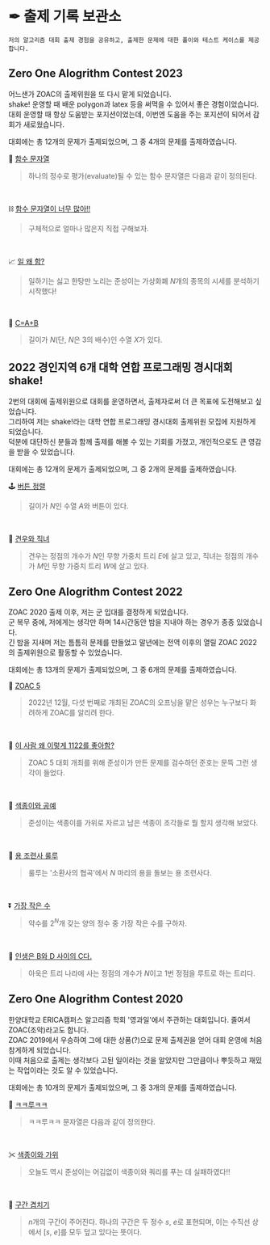 # ✒ 출제 기록 보관소

```
저의 알고리즘 대회 출제 경험을 공유하고, 출제한 문제에 대한 풀이와 테스트 케이스를 제공합니다.
```

## Zero One Alogrithm Contest 2023

어느샌가 ZOAC의 출제위원을 또 다시 맡게 되었습니다.  
shake! 운영할 때 배운 polygon과 latex 등을 써먹을 수 있어서 좋은 경험이었습니다.  
대회 운영할 때 항상 도움받는 포지션이었는데, 이번엔 도움을 주는 포지션이 되어서 감회가 새로웠습니다.  

대회에는 총 12개의 문제가 출제되었으며, 그 중 4개의 문제를 출제하였습니다.

🔗 [함수 문자열](https://github.com/rasauq1122/ProblemAuthor/tree/master/%ED%95%A8%EC%88%98%20%EB%AC%B8%EC%9E%90%EC%97%B4)
> 하나의 정수로 평가(evaluate)될 수 있는 함수 문자열은 다음과 같이 정의된다.

<br>

⛓ [함수 문자열이 너무 많아!!](https://github.com/rasauq1122/ProblemAuthor/tree/master/%ED%95%A8%EC%88%98%20%EB%AC%B8%EC%9E%90%EC%97%B4%EC%9D%B4%20%EB%84%88%EB%AC%B4%20%EB%A7%8E%EC%95%84!!)
> 구체적으로 얼마나 많은지 직접 구해보자.

<br>

📈 [일 왜 함?](https://github.com/rasauq1122/ProblemAuthor/tree/master/%EC%9D%BC%20%EC%99%9C%20%ED%95%A8)
> 일하기는 싫고 한탕만 노리는 준성이는 가상화폐 $N$개의 종목의 시세를 분석하기 시작했다!

<br>

🧮 [C=A+B](https://github.com/rasauq1122/ProblemAuthor/tree/master/C%3DA%2BB)
> 길이가 $N$(단, $N$은 $3$의 배수)인 수열 $X$가 있다.


## 2022 경인지역 6개 대학 연합 프로그래밍 경시대회 shake!

2번의 대회에 출제위원으로 대회를 운영하면서, 출제자로써 더 큰 목표에 도전해보고 싶었습니다.  
그리하여 저는 shake!라는 대학 연합 프로그래밍 경시대회 출제위원 모집에 지원하게 되었습니다.  
덕분에 대단하신 분들과 함께 출제를 해볼 수 있는 기회를 가졌고, 개인적으로도 큰 영감을 받을 수 있었습니다.  
  
대회에는 총 12개의 문제가 출제되었으며, 그 중 2개의 문제를 출제하였습니다.

🕹 [버튼 정렬](https://github.com/rasauq1122/ProblemAuthor/tree/master/%EB%B2%84%ED%8A%BC%20%EC%A0%95%EB%A0%AC)
> 길이가 $N$인 수열 $A$와 버튼이 있다.

<br>

💑 [견우와 직녀](https://github.com/rasauq1122/ProblemAuthor/tree/master/%EA%B2%AC%EC%9A%B0%EC%99%80%20%EC%A7%81%EB%85%80)
> 견우는 정점의 개수가 $N$인 무향 가중치 트리 $E$에 살고 있고, 직녀는 정점의 개수가 $M$인 무향 가중치 트리 $W$에 살고 있다.

## Zero One Alogrithm Contest 2022

ZOAC 2020 출제 이후, 저는 군 입대를 결정하게 되었습니다.  
군 복무 중에, 저에게는 생각만 하며 14시간동안 밤을 지내야 하는 경우가 종종 있었습니다.  
긴 밤을 지새며 저는 틈틈히 문제를 만들었고 말년에는 전역 이후의 열릴 ZOAC 2022의 출제위원으로 활동할 수 있었습니다.  
  
대회에는 총 13개의 문제가 출제되었으며, 그 중 6개의 문제를 출제하였습니다.

📢 [ZOAC 5](https://github.com/rasauq1122/ProblemAuthor/tree/master/ZOAC%205)
> 2022년 12월, 다섯 번째로 개최된 ZOAC의 오프닝을 맡은 성우는 누구보다 화려하게 ZOAC를 알리려 한다.

<br>

🤔 [이 사람 왜 이렇게 1122를 좋아함?](https://github.com/rasauq1122/ProblemAuthor/tree/master/%EC%9D%B4%20%EC%82%AC%EB%9E%8C%20%EC%99%9C%20%EC%9D%B4%EB%A0%87%EA%B2%8C%201122%EB%A5%BC%20%EC%A2%8B%EC%95%84%ED%95%A8)
> ZOAC 5 대회 개최를 위해 준성이가 만든 문제를 검수하던 준호는 문뜩 그런 생각이 들었다.

<br>

🧵 [색종이와 공예](https://github.com/rasauq1122/ProblemAuthor/tree/master/%EC%83%89%EC%A2%85%EC%9D%B4%EC%99%80%20%EA%B3%B5%EC%98%88)
> 준성이는 색종이를 가위로 자르고 남은 색종이 조각들로 뭘 할지 생각해 보았다.

<br>

🐲 [용 조련사 룰루](https://github.com/rasauq1122/ProblemAuthor/tree/master/%EC%9A%A9%20%EC%A1%B0%EB%A0%A8%EC%82%AC%20%EB%A3%B0%EB%A3%A8)
> 룰루는 '소환사의 협곡'에서 $N$ 마리의 용을 돌보는 용 조련사다.

<br>

⏬ [가장 작은 수](https://github.com/rasauq1122/ProblemAuthor/tree/master/%EA%B0%80%EC%9E%A5%20%EC%9E%91%EC%9D%80%20%EC%88%98)
> 약수를 $2^N$개 갖는 양의 정수 중 가장 작은 수를 구하자.

<br>

💪 [인생은 B와 D 사이의 C다.](https://github.com/rasauq1122/ProblemAuthor/tree/master/%EC%9D%B8%EC%83%9D%EC%9D%80%20B%EC%99%80%20D%20%EC%82%AC%EC%9D%B4%EC%9D%98%20C%EB%8B%A4)
> 아욱은 트리 나라에 사는 정점의 개수가 $N$이고 $1$번 정점을 루트로 하는 트리다. 

## Zero One Alogrithm Contest 2020

한양대학교 ERICA캠퍼스 알고리즘 학회 '영과일'에서 주관하는 대회입니다. 줄여서 ZOAC(조악)라고도 합니다.  
ZOAC 2019에서 우승하여 그에 대한 상품(?)으로 문제 출제권을 얻어 대회 운영에 처음 참게하게 되었습니다.  
이때 처음으로 출제는 생각보다 고된 일이라는 것을 알았지만 그만큼이나 뿌듯하고 재밌는 작업이라는 것도 알 수 있었습니다.  
  
대회에는 총 10개의 문제가 출제되었으며, 그 중 3개의 문제를 출제하였습니다. 


🤭 [ㅋㅋ루ㅋㅋ](https://github.com/rasauq1122/ProblemAuthor/tree/master/%E3%85%8B%E3%85%8B%EB%A3%A8%E3%85%8B%E3%85%8B)
> ㅋㅋ루ㅋㅋ 문자열은 다음과 같이 정의한다.

<br>

✂ [색종이와 가위](https://github.com/rasauq1122/ProblemAuthor/tree/master/%EC%83%89%EC%A2%85%EC%9D%B4%EC%99%80%20%EA%B0%80%EC%9C%84)
> 오늘도 역시 준성이는 어김없이 색종이와 쿼리를 푸는 데 실패하였다!! 

<br>

🚧 [구간 겹치기](https://github.com/rasauq1122/ProblemAuthor/tree/master/%E3%85%8B%E3%85%8B%EB%A3%A8%E3%85%8B%E3%85%8B)
> *n*개의 구간이 주어진다. 하나의 구간은 두 정수 *s*, *e*로 표현되며, 이는 수직선 상에서 [*s*, *e*]를 모두 덮고 있다는 뜻이다.

